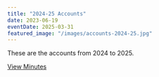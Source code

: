 ```yaml
---
title: "2024-25 Accounts"
date: 2023-06-19
eventDate: 2025-03-31
featured_image: "/images/accounts-2024-25.jpg"
---
```

These are the accounts from 2024 to 2025.

<!--more-->

[View Minutes](/pdfs/accounts-2024-25.pdf)
